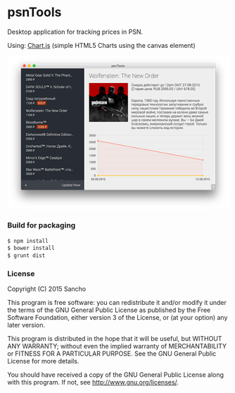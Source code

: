 # psnTools

Desktop application for tracking prices in PSN.

Using: [Chart.js](http://www.chartjs.org/) (simple HTML5 Charts using the canvas element)

![app](./screenshots/app.png)

### Build for packaging

```bash
$ npm install
$ bower install
$ grunt dist
```

### License

Copyright (C) 2015 Sancho

This program is free software: you can redistribute it and/or modify
it under the terms of the GNU General Public License as published by
the Free Software Foundation, either version 3 of the License, or
(at your option) any later version.

This program is distributed in the hope that it will be useful,
but WITHOUT ANY WARRANTY; without even the implied warranty of
MERCHANTABILITY or FITNESS FOR A PARTICULAR PURPOSE.  See the
GNU General Public License for more details.

You should have received a copy of the GNU General Public License
along with this program.  If not, see http://www.gnu.org/licenses/.
